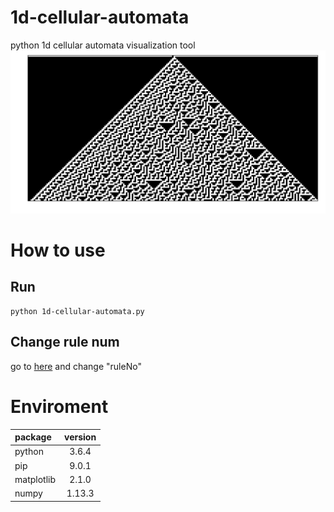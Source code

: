 # 1d-cellular-automata
python 1d cellular automata visualization tool
![sample](https://github.com/ishidur/1d-cellular-automata/blob/master/rule135.png)

# How to use
## Run
```
python 1d-cellular-automata.py
```

## Change rule num
go to [here](https://github.com/ishidur/1d-cellular-automata/blob/master/1d-cellular-automata.py#L9)
and change "ruleNo"

# Enviroment
|package|version|
|:--|:--:|
|python|3.6.4|
|pip|9.0.1|
|matplotlib|2.1.0|
|numpy|1.13.3|
